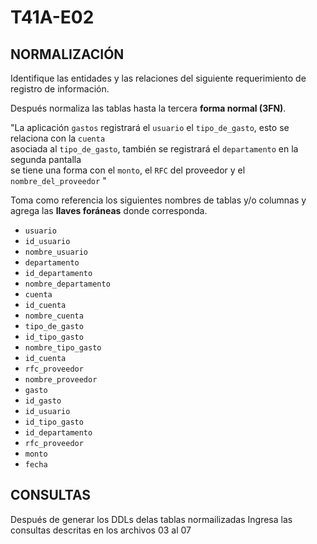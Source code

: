 # T41A-E02

## NORMALIZACIÓN
Identifique las entidades y las relaciones del siguiente requerimiento de registro de información.   

Después normaliza las tablas hasta la tercera **forma normal (3FN)**.   

"La aplicación `gastos` registrará el `usuario` el `tipo_de_gasto`, esto se relaciona con la `cuenta`  
asociada al `tipo_de_gasto`, también se registrará el `departamento` en la segunda pantalla   
se tiene una forma con el `monto`, el `RFC` del proveedor y el `nombre_del_proveedor` "

Toma como referencia los siguientes nombres de tablas y/o columnas y    
agrega las **llaves foráneas** donde corresponda.

- `usuario`   
- `id_usuario`   
- `nombre_usuario`   
- `departamento`
- `id_departamento`
- `nombre_departamento`
- `cuenta`
- `id_cuenta`
- `nombre_cuenta`
- `tipo_de_gasto`
- `id_tipo_gasto`
- `nombre_tipo_gasto`
- `id_cuenta`
- `rfc_proveedor`
- `nombre_proveedor`
- `gasto`
- `id_gasto`
- `id_usuario`
- `id_tipo_gasto`
- `id_departamento`
- `rfc_proveedor`
- `monto`
- `fecha`

## CONSULTAS
Después de generar los DDLs delas tablas normailizadas
Ingresa las consultas descritas en los archivos 03 al 07
